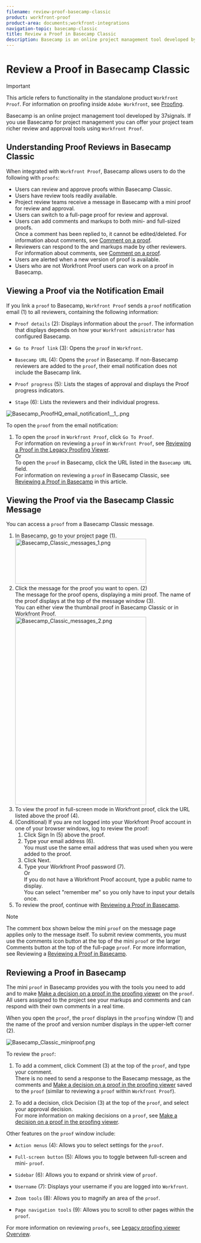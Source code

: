 ```yaml
---
filename: review-proof-basecamp-classic
product: workfront-proof
product-area: documents;workfront-integrations
navigation-topic: basecamp-classic
title: Review a Proof in Basecamp Classic
description: Basecamp is an online project management tool developed by 37signals. If you use Basecamp for project management you can offer your project team richer review and approval tools using Workfront Proof.
---
```


# Review a Proof in Basecamp Classic

>[!IMPORTANT]
>
>This article refers to functionality in the standalone product `Workfront Proof`. For information on proofing inside `Adobe Workfront`, see [Proofing](../../../review-and-approve-work/proofing/proofing.md).

Basecamp is an online project management tool developed by 37signals. If you use Basecamp for project management you can offer your project team richer review and approval tools using `Workfront Proof`.

## Understanding Proof Reviews in Basecamp Classic

When integrated with `Workfront Proof`, Basecamp allows users to do the following with `proofs`:

<ul> 
 <li>Users can review and approve <span>proofs</span> within Basecamp Classic.</li> 
 <li>Users have review tools readily available.</li> 
 <li>Project review teams receive a message in Basecamp with a mini <span>proof</span> for review and approval.</li> 
 <li>Users can switch to a full-page <span>proof</span> for review and approval.</li> 
 <li>Users can add comments and markups to both mini- and full-sized <span>proofs</span>.<br></li> <note type="note">
   Once a comment has been replied to, it cannot be edited/deleted. For information about comments, see 
  <a href="../../../review-and-approve-work/proofing/reviewing-proofs-within-workfront/comment-on-a-proof/comment-on-proof.md" class="MCXref xref">Comment on a proof</a>.
 </note> 
 <li>Reviewers can respond to the and markups made by other reviewers. For information about comments, see <a href="../../../review-and-approve-work/proofing/reviewing-proofs-within-workfront/comment-on-a-proof/comment-on-proof.md" class="MCXref xref">Comment on a proof</a>.</li> 
 <li>Users are alerted when a new version of <span>proof</span> is available.</li> 
 <li>Users who are not <span>Workfront Proof</span> users can work on a <span>proof</span> in Basecamp.</li> 
</ul>

## Viewing a Proof via the Notification Email

If you link a `proof` to Basecamp, `Workfront Proof` sends a `proof` notification email (1) to all reviewers, containing the following information:

* `Proof details` (2): Displays information about the `proof`. The information that displays depends on how your `Workfront administrator` has configured Basecamp.

* `Go to Proof link` (3): Opens the `proof` in `Workfront`.&nbsp;

* `Basecamp URL` (4): Opens the `proof` in Basecamp. If non-Basecamp reviewers are added to the `proof`, their email notification does not include the Basecamp link.

* `Proof progress` (5): Lists the stages of approval and displays the Proof progress indicators.
* `Stage` (6): Lists the reviewers and their individual progress.

![Basecamp_ProofHQ_email_notification1__1_.png](assets/basecamp-proofhq-email-notification1--1--350x202.png)

To open the `proof` from the email notification:

1. To open the `proof` in `Workfront Proof`, click `Go To Proof`.  
   For information on reviewing a `proof` in `Workfront Proof`, see [Reviewing a Proof in the Legacy Proofing Viewer](../../../review-and-approve-work/proofing/reviewing-proofs-within-workfront/review-proof-in-legacy-proofing-viewer.md).  
   Or  
   To open the `proof` in Basecamp, click the URL listed in the `Basecamp URL` field.  
   For information on reviewing a `proof` in Basecamp Classic, see [Reviewing a Proof in Basecamp](#reviewing-your-proof-in-basecamp) in this article.

## Viewing the Proof via the Basecamp Classic Message

You can access a `proof` from a Basecamp Classic message.&nbsp;

<ol> 
 <li value="1">In Basecamp, go to your project page (1).<br><img src="assets/basecamp-classic-messages-1-350x120.png" alt="Basecamp_Classic_messages_1.png" style="width: 350;height: 120;"></li> 
 <li value="2">Click the message for the <span>proof</span> you want to open. (2)<br>The message for the <span>proof</span> opens, displaying a mini <span>proof</span>. The name of the <span>proof</span> displays at the top of the message window (3).<br>You can either view the thumbnail <span>proof</span> in Basecamp Classic or in <span>Workfront Proof</span>.<br><img src="assets/basecamp-classic-messages-2-350x501.png" alt="Basecamp_Classic_messages_2.png" style="width: 350;height: 501;"></li> 
 <li value="3">To view the <span>proof</span> in full-screen mode in <span>Workfront</span> <span>proof</span>, click the URL listed above the <span>proof</span> (4).</li> 
 <li value="4">(Conditional) If you are not logged into your <span>Workfront Proof</span> account in one of your browser windows, log to review the <span>proof</span>:
  <ol>
   <li value="1">Click <span class="bold">Sign In</span>&nbsp;(5) above the <span>proof</span>.</li>
   <li value="2">Type your email address (6).<br>You must use the same email address that was used when you were added to the <span>proof</span>.</li>
   <li value="3">Click <span class="bold">Next</span>.</li>
   <li value="4">Type your <span>Workfront Proof</span> password (7).<br>Or<br>If you do not have a <span>Workfront Proof</span> account, type a public name to display. <br>You can select "remember me" so you only have to input your details once.</li>
  </ol></li> 
 <li value="5">To review the <span>proof</span>, continue with <a href="#reviewing-your-proof-in-basecamp" class="MCXref xref">Reviewing a Proof in Basecamp</a>.</li> 
</ol>

>[!NOTE]
>
>The comment box shown below the mini `proof` on the message page applies only to the message itself. To submit review comments, you must use the comments icon button at the top of the mini `proof` or the larger Comments button at the top of the full-page `proof`. For more information, see Reviewing a [Reviewing a Proof in Basecamp](#reviewing-your-proof-in-basecamp).

## Reviewing a Proof in Basecamp

The mini `proof` in Basecamp provides you with the tools you need to add and to make [Make a decision on a proof in the proofing viewer](../../../review-and-approve-work/proofing/reviewing-proofs-within-workfront/make-a-decision-on-a-proof/make-decisions-on-proof.md) on the `proof`. All users assigned to the project see your markups and comments and can respond with their own comments in a real time.

When you open the `proof`, the `proof` displays in the `proofing` window (1) and the name of the proof and version number displays in the upper-left corner (2).

![Basecamp_Classic_miniproof.png](assets/basecamp-classic-miniproof-350x350.png)

To review the `proof`:

1. To add a comment, click Comment (3) at the top of the `proof`, and type your comment.  
   There is no need to send a response to the Basecamp message, as the comments and [Make a decision on a proof in the proofing viewer](../../../review-and-approve-work/proofing/reviewing-proofs-within-workfront/make-a-decision-on-a-proof/make-decisions-on-proof.md) saved to the `proof` (similar to reviewing a `proof` within `Workfront Proof`).

1. To add a decision, click Decision (3) at the top of the `proof`, and select your approval decision.  
   For more information on making decisions on a `proof`, see [Make a decision on a proof in the proofing viewer](../../../review-and-approve-work/proofing/reviewing-proofs-within-workfront/make-a-decision-on-a-proof/make-decisions-on-proof.md#making-a-decision-on-a-proof).

Other features on the `proof` window include:

* `Action menus` (4): Allows you to select settings for the `proof`.

* `Full-screen button` (5): Allows you to toggle between full-screen and mini- `proof`.

* `Sidebar` (6): Allows you to expand or shrink view of `proof`.

* `Username` (7): Displays your username if you are logged into `Workfront`.

* `Zoom tools` (8): Allows you to magnify an area of the `proof`.

* `Page navigation tools` (9): Allows you to scroll to other pages within the `proof`.

For more information on reviewing `proofs`, see [Legacy proofing viewer Overview](../../../workfront-proof/wp-work-proofsfiles/review-proofs-lpv/legacy-proofing-viewer.md).
